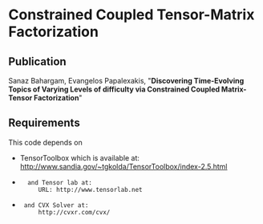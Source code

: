 # Constrained Coupled Tensor-Matrix Factorization

## Publication
Sanaz Bahargam, Evangelos Papalexakis, "**Discovering Time-Evolving Topics of Varying Levels of difficulty via Constrained Coupled Matrix-Tensor Factorization**"


## Requirements
This code depends on 
* TensorToolbox which is available at:
           http://www.sandia.gov/~tgkolda/TensorToolbox/index-2.5.html
*       and Tensor lab at:
           URL: http://www.tensorlab.net
*      and CVX Solver at:
           http://cvxr.com/cvx/
